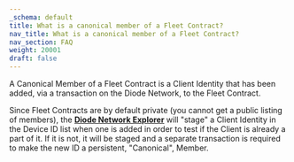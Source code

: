 ```yaml
---
_schema: default
title: What is a canonical member of a Fleet Contract?
nav_title: What is a canonical member of a Fleet Contract?
nav_section: FAQ
weight: 20001
draft: false
---
```

A Canonical Member of a Fleet Contract is a Client Identity that has been added, via a transaction on the Diode Network, to the Fleet Contract.

Since Fleet Contracts are by default private (you cannot get a public listing of members), the <a href="https://diode.io/prenet/#/fleets" target="_blank" rel="noopener"><strong>Diode Network Explorer</strong></a> will "stage" a Client Identity in the Device ID list when one is added in order to test if the Client is already a part of it. If it is not, it will be staged and a separate transaction is required to make the new ID a persistent, "Canonical", Member.